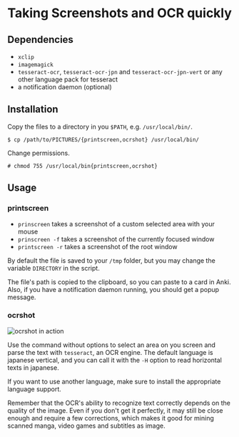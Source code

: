 # Taking Screenshots and OCR quickly

## Dependencies

- `xclip`
- `imagemagick`
- `tesseract-ocr`, `tesseract-ocr-jpn` and `tesseract-ocr-jpn-vert` or any
other language pack for tesseract
- a notification daemon (optional)

## Installation

Copy the files to a directory in you `$PATH`, e.g. `/usr/local/bin/`.

```$ cp /path/to/PICTURES/{printscreen,ocrshot} /usr/local/bin/```

Change permissions.

```# chmod 755 /usr/local/bin{printscreen,ocrshot}```

## Usage

### printscreen

- `prinscreen` takes a screenshot of a custom selected area with your mouse
- `prinscreen -f` takes a screenshot of the currently focused window 
- `printscreen -r` takes a screenshot of the root window

By default the file is saved to your `/tmp` folder, but you may change the
variable `DIRECTORY` in the script.

The file's path is copied to the clipboard, so you can paste to a card in Anki.
Also, if you have a notification daemon running, you should get a popup message.

### ocrshot
![ocrshot in action](./ocrshot.gif)

Use the command without options to select an area on you screen and parse the
text with `tesseract`, an OCR engine. The default language is japanese vertical,
and you can call it with the `-H` option to read horizontal texts in japanese.

If you want to use another language, make sure to install the appropriate
language support.

Remember that the OCR's ability to recognize text correctly depends on the
quality of the image. Even if you don't get it perfectly, it may still be close
enough and require a few corrections, which makes it good for mining scanned
manga, video games and subtitles as image.
